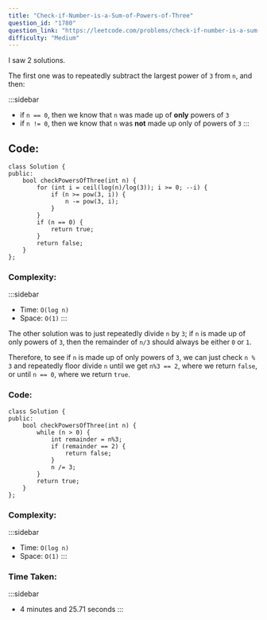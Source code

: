 ```yaml
---
title: "Check-if-Number-is-a-Sum-of-Powers-of-Three"
question_id: "1780"
question_link: "https://leetcode.com/problems/check-if-number-is-a-sum-of-powers-of-three/"
difficulty: "Medium"
---
```


I saw 2 solutions.

The first one was to repeatedly subtract the largest power of `3` from `n`, and then:

:::sidebar
- if `n == 0`, then we know that `n` was made up of **only** powers of `3`
- if `n != 0`, then we know that `n` was **not** made up only of powers of `3`
:::

## Code<span>:</span>

```{.cpp}
class Solution {
public:
    bool checkPowersOfThree(int n) {
        for (int i = ceil(log(n)/log(3)); i >= 0; --i) {
            if (n >= pow(3, i)) {
                n -= pow(3, i);
            }
        }
        if (n == 0) {
            return true;
        }
        return false;
    }
};
```

### Complexity<span>:</span>

:::sidebar
- Time: `O(log n)`
- Space: `O(1)`
:::

The other solution was to just repeatedly divide `n` by `3`; 
if `n` is made up of only powers of `3`, then the remainder of `n/3` should always be either `0` or `1`.

Therefore, to see if `n` is made up of only powers of `3`, 
we can just check `n % 3` and repeatedly floor divide `n` until we get `n%3 == 2`, where we return `false`, or until `n == 0`, where we return `true`.

### Code<span>:</span>

```{.cpp}
class Solution {
public:
    bool checkPowersOfThree(int n) {
        while (n > 0) {
            int remainder = n%3;
            if (remainder == 2) {
                return false;
            }
            n /= 3;
        }
        return true;
    }
};
```

### Complexity<span>:</span>

:::sidebar
- Time: `O(log n)`
- Space: `O(1)`
:::

### Time Taken<span>:</span>

:::sidebar
- 4 minutes and 25.71 seconds 
:::
